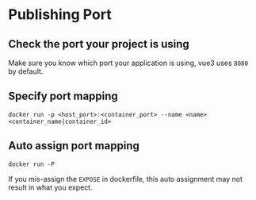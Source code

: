 # Publishing Port

## Check the port your project is using

Make sure you know which port your application is using, vue3 uses `8080` by default.

## Specify port mapping

`docker run -p <host_port>:<container_port> --name <name> <container_name|container_id>`

## Auto assign port mapping

`docker run -P`

If you mis-assign the `EXPOSE` in dockerfile, this auto assignment may not result in what you expect.
